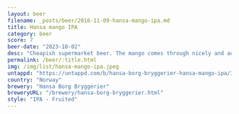 ```yaml
---
layout: beer
filename: _posts/beer/2016-11-09-hansa-mango-ipa.md
title: Hansa mango IPA
category: beer
score: 7
beer-date: "2023-10-02"
desc: "Cheapish supermarket beer. The mango comes through nicely and adds a little sourness. Exactly what I would expect"
permalink: /beer/:title.html
img: /img/list/hansa-mango-ipa.jpeg
untappd: "https://untappd.com/b/hansa-borg-bryggerier-hansa-mango-ipa/3159505"
country: "Norway"
brewery: "Hansa Borg Bryggerier"
breweryURL: "/brewery/hansa-borg-bryggerier.html"
style: "IPA - Fruited"
---
```

